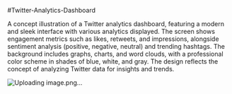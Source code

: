 #Twitter-Analytics-Dashboard

A concept illustration of a Twitter analytics dashboard, featuring a modern and sleek interface with various analytics displayed. The screen shows engagement metrics such as likes, retweets, and impressions, alongside sentiment analysis (positive, negative, neutral) and trending hashtags. The background includes graphs, charts, and word clouds, with a professional color scheme in shades of blue, white, and gray. The design reflects the concept of analyzing Twitter data for insights and trends.

![Uploading image.png…]()
